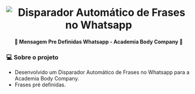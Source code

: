 <h1 align="center">
    <img alt="Disparador Automático de Frases no Whatsapp" title="#AutoWhatsapp_BodyCompany" src="./.github/desktop.jpg" />
</h1>

<h4 align="center"> 
	🚧 Mensagem Pre Definidas Whatsapp - Academia Body Company 🚀
</h4> 

### 💻 Sobre o projeto

- Desenvolvido um Disparador Automático de Frases no Whatsapp para a Academia Body Company.
- Frases pré definidas.
